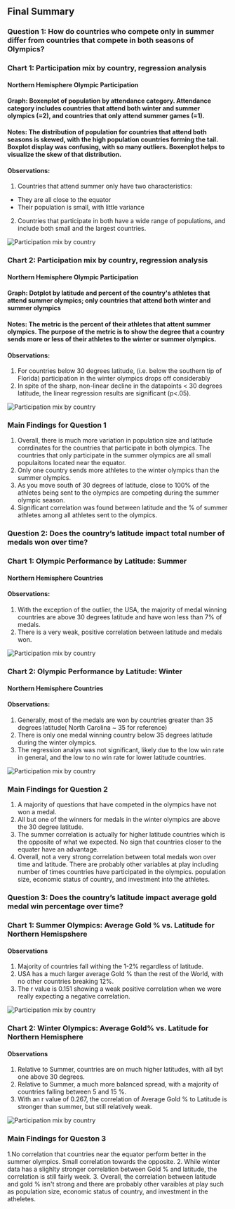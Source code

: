 ## Final Summary

### Question 1: How do countries who compete only in summer differ from countries that compete in both seasons of Olympics?


### Chart 1: Participation mix by country, regression analysis
#### Northern Hemisphere Olympic Participation
#### Graph: Boxenplot of population by attendance category. Attendance category includes countries that attend both winter and summer olympics (=2), and countries that only attend summer games (=1).
#### Notes: The distribution of population for countries that attend both seasons is skewed, with the high population countries forming the tail. Boxplot display was confusing, with so many outliers. Boxenplot helps to visualize the skew of that distribution.
#### Observations: 
1. Countries that attend summer only have two characteristics:
* They are all close to the equator
* Their population is small, with little variance
2. Countries that participate in both have a wide range of populations, and include both small and the largest countries.  

![Participation mix by country](output/northern_output7.png)


### Chart 2: Participation mix by country, regression analysis
#### Northern Hemisphere Olympic Participation
#### Graph: Dotplot by latitude and percent of the country's athletes that attend summer olympics; only countries that attend both winter and summer olympics
#### Notes: The metric is the percent of their athletes that attent summer olympics. The purpose of the metric is to show the degree that a country sends more or less of their athletes to the winter or summer olympics.
#### Observations: 
1. For countries below 30 degrees latitude, (i.e. below the southern tip of Florida) participation in the winter olympics drops off considerably
2. In spite of the sharp, non-linear decline in the datapoints < 30 degrees latitude, the linear regression results are significant (p<.05).

![Participation mix by country](output/northern_output2.png)

### Main Findings for Question 1
1. Overall, there is much more variation in population size and latitude corrdinates for the countries that participate in both olympics. The countries that only participate in the summer olympics are all small populaitons located near the equator.
2.  Only one country sends more athletes to the winter olympics than the summer olympics.
3.  As you move south of 30 degrees of latitude, close to 100% of the athletes being sent to the olympics are competing during the summer olympic season.
4.  Significant correlation was found between latitude and the % of summer athletes among all athletes sent to the olympics.


### Question 2: Does the country’s latitude impact total number of medals won over time?

### Chart 1: Olympic Performance by Latitude: Summer
#### Northern Hemisphere Countries

#### Observations:
1. With the exception of the outlier, the USA, the majority of medal winning countries are above 30 degrees latitude and have won less than 7% of medals.
2. There is a very weak, positive correlation between latitude and medals won.

![Participation mix by country](output/summer-latitude%20performance.png)

### Chart 2: Olympic Performance by Latitude: Winter
#### Northern Hemisphere Countries

#### Observations:
1. Generally, most of the medals are won by countries greater than 35 degrees latitude( North Carolina ~ 35 for reference)
2. There is only one medal winning country below 35 degrees latitude during the winter olympics.
3. The regression analys was not significant, likely due to the low win rate in general, and the low to no win rate for lower latitude countries.

![Participation mix by country](output/winter-latitude%20performance.png)

### Main Findings for Question 2
1. A majority of questions that have competed in the olympics have not won a medal.
2. All but one of the winners for medals in the winter olympics are above the 30 degree latitude.
3. The summer correlation is actually for higher latitude countries which is the opposite of what we expected. No sign that countries closer to the equater have an advantage.
4. Overall, not a very strong correlation between total medals won over time and latitude. There are probably other variables at play including number of times countries have participated in the olympics. population size, economic status of country, and investment into the athletes.


### Question 3: Does the country’s latitude impact average gold medal win percentage over time?

### Chart 1: Summer Olympics: Average Gold % vs. Latitude for Northern Hemispshere

#### Observations
1. Majority of countries fall withing the 1-2% regardless of latitude.
2. USA has a much larger average Gold % than the rest of the World, with no other countries breaking 12%.
3. The r value is 0.151 showing  a weak positive correlation when we were really expecting a negative correlation.

![Participation mix by country](output/summer_gold.png)

### Chart 2: Winter Olympics: Average Gold% vs. Latitude for Northern Hemisphere

#### Observations
1. Relative to Summer, countries are on much higher latitudes, with all byt one above 30 degrees.
2. Relative to Summer, a much more balanced spread, with a majority of countries falling between 5 and 15 %.
3. With an r value of 0.267, the correlation of Average Gold % to Latitude is stronger than summer, but still relatively weak.

![Participation mix by country](output/winter_gold.png)


### Main Findings for Queston 3

1.No correlation that countries near the equator perform better in the summer olympics. Small correlation towards the opposite.
2. While winter data has a slighlty stronger correlation between Gold % and latitude, the correlation is still fairly week.
3. Overall, the correlation between latitude and gold % isn't strong and there are probably other varaibles at play such as population size, economic status of country, and investment in the atheletes.
